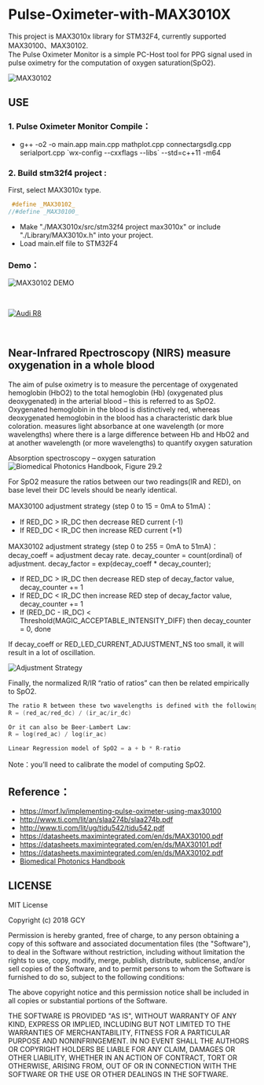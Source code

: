 # Pulse-Oximeter-with-MAX3010X
This project is MAX3010x library for STM32F4, currently supported MAX30100、MAX30102. </br>
The Pulse Oximeter Monitor is a simple PC-Host tool for PPG signal used in pulse oximetry for the computation of oxygen saturation(SpO2).  

![MAX30102](https://github.com/GCY/Pulse-Oximeter-with-MAX3010X/blob/master/res/max30102.jpg)

## USE
### 1. Pulse Oximeter Monitor Compile：

 - g++ -o2 -o main.app main.cpp mathplot.cpp connectargsdlg.cpp serialport.cpp \`wx-config --cxxflags --libs\` --std=c++11 -m64 

### 2. Build stm32f4 project : 
First, select MAX3010x type.
</br>

```cpp
 #define _MAX30102_
//#define _MAX30100_
```

 - Make "./MAX3010x/src/stm32f4 project max3010x" or include "./Library/MAX3010x.h"  into your project.
 - Load main.elf file to STM32F4

### Demo：

![MAX30102 DEMO](https://github.com/GCY/Pulse-Oximeter-with-MAX3010X/blob/master/res/MAX30102%20Demo.gif)

</br>

[![Audi R8](http://img.youtube.com/vi/26pw-d6lBSQ/0.jpg)](https://youtu.be/26pw-d6lBSQ)

</br>

## Near-Infrared Rpectroscopy (NIRS) measure oxygenation in a whole blood

The aim of pulse oximetry is to measure the percentage of oxygenated hemoglobin (HbO2) to the total hemoglobin (Hb) (oxygenated plus deoxygenated) in the arterial blood – this is referred to as SpO2. Oxygenated hemoglobin in the blood is distinctively red, whereas deoxygenated hemoglobin in the blood has a characteristic dark blue coloration. measures light absorbance at one wavelength (or more wavelengths) where there is a large difference between Hb and HbO2 and at another wavelength (or more wavelengths) to quantify oxygen saturation

Absorption spectroscopy – oxygen saturation
![Biomedical Photonics Handbook, Figure 29.2](https://github.com/GCY/Pulse-Oximeter-with-MAX3010X/blob/master/res/Biomedical%20Photonics%20Handbook%2C%20Figure%2029.2.png)

For SpO2 measure the ratios between our two readings(IR and RED), on base level their DC levels should be nearly identical.

MAX30100 adjustment strategy (step 0 to 15 = 0mA to 51mA)：
 - If RED_DC > IR_DC then decrease RED current (-1)
 - If RED_DC < IR_DC then increase RED current (+1)
 
MAX30102 adjustment strategy (step 0 to 255 = 0mA to 51mA)：
decay_coeff = adjustment decay rate.
decay_counter = count(ordinal) of adjustment.
decay_factor = exp(decay_coeff * decay_counter);
 - If RED_DC > IR_DC then decrease RED step of decay_factor value, decay_counter += 1
 - If RED_DC < IR_DC then increase RED step of decay_factor value, decay_counter += 1
 - If (RED_DC - IR_DC) < Threshold(MAGIC_ACCEPTABLE_INTENSITY_DIFF) then decay_counter = 0, done

If decay_coeff or RED_LED_CURRENT_ADJUSTMENT_NS too small, it will result in a lot of oscillation.

![Adjustment Strategy](https://github.com/GCY/Pulse-Oximeter-with-MAX3010X/blob/master/res/DC-Level%20adjustment%20strategies.png)

Finally, the normalized R/IR “ratio of ratios” can then be related empirically to SpO2.
```cpp
The ratio R between these two wavelengths is defined with the following equations:
R = (red_ac/red_dc) / (ir_ac/ir_dc)

Or it can also be Beer-Lambert Law:
R = log(red_ac) / log(ir_ac)

Linear Regression model of SpO2 = a + b * R-ratio
```

Note：you’ll need to calibrate the model of computing SpO2.

## Reference：
 - https://morf.lv/implementing-pulse-oximeter-using-max30100 
 - http://www.ti.com/lit/an/slaa274b/slaa274b.pdf 
 - http://www.ti.com/lit/ug/tidu542/tidu542.pdf 
 - https://datasheets.maximintegrated.com/en/ds/MAX30100.pdf
 - https://datasheets.maximintegrated.com/en/ds/MAX30101.pdf
 - https://datasheets.maximintegrated.com/en/ds/MAX30102.pdf
 - [Biomedical Photonics Handbook](https://books.google.com.tw/books?id=Pl4wsXCiZdQC&pg=SA29-PA2&lpg=SA29-PA2&dq=Biomedical+Photonics+Handbook,+Figure+29.2&source=bl&ots=S9G1e1hksl&sig=ACfU3U1ysW_Pg7jeCagiaYxPfjGsRmO1gg&hl=zh-TW&sa=X&ved=2ahUKEwiktcDUpIXqAhUMH3AKHaWfANUQ6AEwAXoECAsQAQ#v=onepage&q=Biomedical%20Photonics%20Handbook%2C%20Figure%2029.2&f=false)
 
 LICENSE
-------

MIT License

Copyright (c) 2018 GCY

Permission is hereby granted, free of charge, to any person obtaining a copy
of this software and associated documentation files (the "Software"), to deal
in the Software without restriction, including without limitation the rights
to use, copy, modify, merge, publish, distribute, sublicense, and/or sell
copies of the Software, and to permit persons to whom the Software is
furnished to do so, subject to the following conditions:

The above copyright notice and this permission notice shall be included in all
copies or substantial portions of the Software.

THE SOFTWARE IS PROVIDED "AS IS", WITHOUT WARRANTY OF ANY KIND, EXPRESS OR
IMPLIED, INCLUDING BUT NOT LIMITED TO THE WARRANTIES OF MERCHANTABILITY,
FITNESS FOR A PARTICULAR PURPOSE AND NONINFRINGEMENT. IN NO EVENT SHALL THE
AUTHORS OR COPYRIGHT HOLDERS BE LIABLE FOR ANY CLAIM, DAMAGES OR OTHER
LIABILITY, WHETHER IN AN ACTION OF CONTRACT, TORT OR OTHERWISE, ARISING FROM,
OUT OF OR IN CONNECTION WITH THE SOFTWARE OR THE USE OR OTHER DEALINGS IN THE
SOFTWARE.
